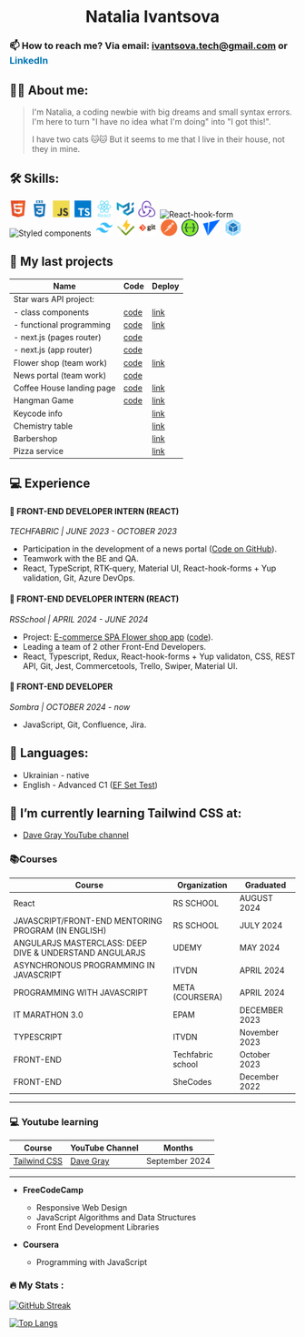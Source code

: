 <h1 align="center">
  <strong> Natalia Ivantsova</strong>
</h1>

### 📫 How to reach me? Via email: ivantsova.tech@gmail.com or <a href="https://www.linkedin.com/in/natalia-ivantsova-46017b238/" style="text-decoration: none; color: #0077b5;">LinkedIn</a>

## :woman_technologist: About me:

> I'm Natalia, a coding newbie with big dreams and small syntax errors. I'm here to turn "I have no idea what I'm doing" into "I got this!".
> 
> I have two cats 🐱🐱 But it seems to me that I live in their house, not they in mine.

## :hammer_and_wrench: Skills:
<div>
  <img src="https://github.com/devicons/devicon/blob/master/icons/html5/html5-original.svg" title="HTML5" alt="HTML" width="30" height="30"/>&nbsp;
  <img src="https://github.com/devicons/devicon/blob/master/icons/css3/css3-plain-wordmark.svg"  title="CSS3" alt="CSS" width="30" height="30"/>&nbsp;
  <img src="https://github.com/devicons/devicon/blob/master/icons/javascript/javascript-original.svg" title="JavaScript" alt="JavaScript" width="30" height="30"/>&nbsp;
  <img src="https://github.com/devicons/devicon/blob/master/icons/typescript/typescript-plain.svg" title="TypeScript" alt="TypeScript" width="30" height="30"/>&nbsp;
  <img src="https://github.com/devicons/devicon/blob/master/icons/react/react-original-wordmark.svg" title="React" alt="React" width="30" height="30"/>&nbsp;
  <img src="https://github.com/devicons/devicon/blob/master/icons/materialui/materialui-original.svg" title="Material UI" alt="Material UI" width="30" height="30"/>&nbsp;
  <img src="https://github.com/devicons/devicon/blob/master/icons/redux/redux-original.svg" title="Redux" alt="Redux " width="30" height="30"/>&nbsp;
  <img src="https://avatars.githubusercontent.com/u/53986236?s=48&v=4" title="React-hook-form" alt="React-hook-form " width="30" height="30"/>&nbsp;
  <img src="https://avatars.githubusercontent.com/u/20658825?s=48&v=4" title="Styled components" alt="Styled components " width="30" height="30"/>&nbsp;
  <img src="https://github.com/devicons/devicon/blob/master/icons/tailwindcss/tailwindcss-original.svg" title="Tailwindcss" alt="Tailwindcss " width="30" height="30"/>&nbsp;
  <img src="https://github.com/devicons/devicon/blob/master/icons/vitest/vitest-original.svg" title="vitest" alt="vitest" width="30" height="30"/>&nbsp;
  <img src="https://github.com/devicons/devicon/blob/master/icons/git/git-original-wordmark.svg" title="Git" **alt="Git" width="30" height="30"/>&nbsp;
  <img src="https://github.com/devicons/devicon/blob/master/icons/postman/postman-original.svg" title="postman" alt="postman" width="30" height="30"/>&nbsp;
  <img src="https://github.com/devicons/devicon/blob/master/icons/swagger/swagger-original.svg" title="swagger" alt="swagger" width="30" height="30"/>&nbsp;
  <img src="https://github.com/devicons/devicon/blob/master/icons/vite/vite-original.svg" title="vite" alt="vite" width="30" height="30"/>&nbsp;
  <img src="https://github.com/devicons/devicon/blob/master/icons/webpack/webpack-original.svg" title="webpack" alt="webpack" width="30" height="30"/>&nbsp;
  </div>

## 🐰 My last projects

| Name                        | Code                     | Deploy               |
| ----------------------------- | -------------------------------- |-------------------------|
|Star wars API project:|||
|- class components|[code](https://github.com/NataliaIv90/rsschool-react/tree/class-components)|[link](https://class-comp-task.netlify.app/)|
|- functional programming|[code](https://github.com/NataliaIv90/rsschool-react/tree/hooks-and-routing)|[link](https://hooks-and-routing-proj.netlify.app/)|
|- next.js (pages router)|[code](https://github.com/NataliaIv90/rsschool-react/tree/nextjs-ssr-pages-api)||
|- next.js (app router)|[code](https://github.com/NataliaIv90/rsschool-react/tree/nextjs-ssr-app-router-api)||
| Flower shop (team work) | [code](https://github.com/NataliaIv90/ecommerce-app) |[link](https://garden-with-flowers.netlify.app/) |
| News portal  (team work) | [code](https://github.com/NataliaIv90/techfabric-pet/) |  |
| Coffee House landing page | [code](https://github.com/NataliaIv90/coffee-house) | [link](https://nataliaiv90.github.io/coffee-house/)
| Hangman Game | [code](https://github.com/NataliaIv90/hangman) | [link](https://nataliaiv90.github.io/hangman/)
| Keycode info | |[link](https://main--spiffy-dragon-5bd95c.netlify.app/hw-js12-keycode-info/)|  
| Chemistry table | | [link](https://main--spiffy-dragon-5bd95c.netlify.app/hw-8a-table-chemistry/)|  
| Barbershop | |[link](https://main--spiffy-dragon-5bd95c.netlify.app/hw8-barbershop/)  |
| Pizza service | |[link](https://beautiful-profiterole-b72fe0.netlify.app/)  |

## 💻 Experience 

#### 📌 FRONT-END DEVELOPER INTERN (REACT)
*TECHFABRIC | JUNE 2023 - OCTOBER 2023*

+ Participation in the development of a news portal ([Code on GitHub](https://github.com/NataliaIv90/techfabric-pet)).
+ Teamwork with the BE and QA.
+ React, TypeScript, RTK-query, Material UI, React-hook-forms + Yup validation, Git, Azure DevOps.

#### 📌 FRONT-END DEVELOPER INTERN (REACT)
*RSSchool | APRIL 2024 - JUNE 2024*

+ Project: [E-commerce SPA Flower shop app](https://garden-with-flowers-test.netlify.app/) ([code](https://github.com/NataliaIv90/ecommerce-app)).
+ Leading a team of 2 other Front-End Developers.
+ React, Typescript, Redux, React-hook-forms + Yup validaton, CSS, REST API, Git, Jest, Commercetools, Trello, Swiper, Material UI.

#### 📌 FRONT-END DEVELOPER
*Sombra | OCTOBER 2024 - now*

+ JavaScript, Git, Confluence, Jira.
  
## 💬 Languages:

+ Ukrainian - native
+ English - Advanced C1 ([EF Set Test](https://drive.google.com/file/d/1hvReqMpiuZ1NgHmA3xSHtPeDnGlF2rXq/view?usp=sharing))

## 🌱 I’m currently learning Tailwind CSS at: 
* [Dave Gray YouTube channel](https://www.youtube.com/watch?v=pYaamz6AyvU&list=PL0Zuz27SZ-6M8znNpim8dRiICRrP5HPft)
  
### 📚Courses
  
| Course                        | Organization                     | Graduated               |
| ----------------------------- | -------------------------------- |-------------------------|
|React|RS SCHOOL|AUGUST 2024|
|JAVASCRIPT/FRONT-END MENTORING PROGRAM (IN ENGLISH)|RS SCHOOL|JULY 2024|
|ANGULARJS MASTERCLASS: DEEP DIVE & UNDERSTAND ANGULARJS | UDEMY | MAY 2024 |
| ASYNCHRONOUS PROGRAMMING IN JAVASCRIPT  | ITVDN                            | APRIL 2024    |
| PROGRAMMING WITH JAVASCRIPT   | META (COURSERA)                  | APRIL 2024              |  
| IT MARATHON 3.0               | EPAM                             | DECEMBER 2023           |  
| TYPESCRIPT                    | ITVDN                            | November 2023           |  
| FRONT-END                     | Techfabric school                | October 2023            |
| FRONT-END                     | SheCodes                         | December 2022           |
----------------------------------------------------------------------------------------------

### 💻 Youtube learning

| Course                        | YouTube Channel                     | Months               |
| ----------------------------- | -------------------------------- |-------------------------|
|[Tailwind CSS](https://www.youtube.com/playlist?list=PL0Zuz27SZ-6M8znNpim8dRiICRrP5HPft)|[Dave Gray](https://www.youtube.com/@DaveGrayTeachesCode)|September 2024|
----------------------------------------------------------------------------------------------
* **FreeCodeCamp**
  + Responsive Web Design
  + JavaScript Algorithms and Data Structures
  + Front End Development Libraries

* **Coursera**
  + Programming with JavaScript
 
### :fire: My Stats :

[![GitHub Streak](http://github-readme-streak-stats.herokuapp.com?user=NataliaIv90&theme=dark&background=000000)](https://git.io/streak-stats)

[![Top Langs](https://github-readme-stats.vercel.app/api/top-langs/?username=NataliaIv90&layout=compact&theme=vision-friendly-dark)](https://github.com/anuraghazra/github-readme-stats)


<!--
**NataliaIv90/NataliaIv90** is a ✨ _special_ ✨ repository because its `README.md` (this file) appears on your GitHub profile.

Here are some ideas to get you started:

- 🔭 I’m currently working on ...
- 🌱 I’m currently learning ...
- 👯 I’m looking to collaborate on ...
- 🤔 I’m looking for help with ...
- 💬 Ask me about ...
- 📫 How to reach me: ...
- 😄 Pronouns: ...
- ⚡ Fun fact: ...
-->

